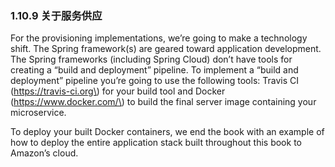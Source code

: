 ### 1.10.9 关于服务供应

For the provisioning implementations, we’re going to make a technology shift. The Spring framework\(s\) are geared toward application development. The Spring frameworks \(including Spring Cloud\) don’t have tools for creating a “build and deployment” pipeline. To implement a “build and deployment” pipeline you’re going to use the following tools: Travis CI \(https://travis-ci.org\) for your build tool and Docker \(https://www.docker.com/\) to build the final server image containing your microservice.

To deploy your built Docker containers, we end the book with an example of how to deploy the entire application stack built throughout this book to Amazon’s cloud.



